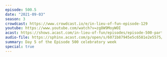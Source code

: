 ```yaml
---
episode: 500.5
date: "2021-09-03"
season: 3
crowdcast: https://www.crowdcast.io/e/in-lieu-of-fun-episode-129
youtube: https://www.youtube.com/watch?v=zg8W9MoyWOI
acast: https://shows.acast.com/in-lieu-of-fun/episodes/episode-500-part-v-ada-palmer
audio-file: https://sphinx.acast.com/p/open/s/6071b87945e5c6581e2e5575/e/6136893db341130019828688/media.mp3
summary: Day 5 of the Episode 500 celebratory week
special: true
---
```

